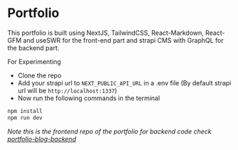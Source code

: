 # Portfolio

This portfolio is built using NextJS, TailwindCSS, React-Markdown, React-GFM and useSWR for the front-end part and strapi CMS with GraphQL for the backend part.

For Experimenting

-   Clone the repo
-   Add your strapi url to `NEXT_PUBLIC_API_URL` in a .env file (By default strapi url will be `http://localhost:1337`)
-   Now run the following commands in the terminal

```bash
npm install
npm run dev
```

_Note this is the frontend repo of the portfolio for backend code check [portfolio-blog-backend](https://github.com/vatsal0601/portfolio-blog-backend)_

